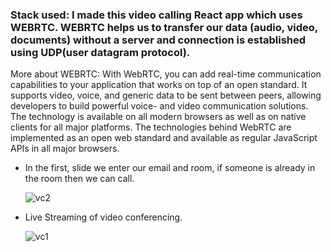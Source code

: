 <h3>
Stack used: I made this video calling React app which uses  WEBRTC. WEBRTC helps us to transfer our data (audio, video, documents) without a server and connection is established using UDP(user datagram protocol).
</h3>

More about WEBRTC:
With WebRTC, you can add real-time communication capabilities to your application that works on top of an open standard. It supports video, voice, and generic data to be sent between peers, allowing developers to build powerful voice- and video communication solutions. The technology is available on all modern browsers as well as on native clients for all major platforms. The technologies behind WebRTC are implemented as an open web standard and available as regular JavaScript APIs in all major browsers.



<ul>

<li>
In the first, slide we enter our email and room, if someone is already in the room then we can call.


![vc2](https://github.com/hemang191/VideoCalling/assets/118071039/ba674d6e-821c-4250-a6d7-9394042c56d4)
</li>

<li>
Live Streaming of video conferencing.
  
![vc1](https://github.com/hemang191/VideoCalling/assets/118071039/4906c46b-386e-4782-8d50-3d3a16588346)
  
</li>

</ul>

